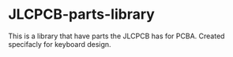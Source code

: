 # JLCPCB-parts-library
 This is a library that have parts the JLCPCB has for PCBA. Created specifacly for keyboard design.
